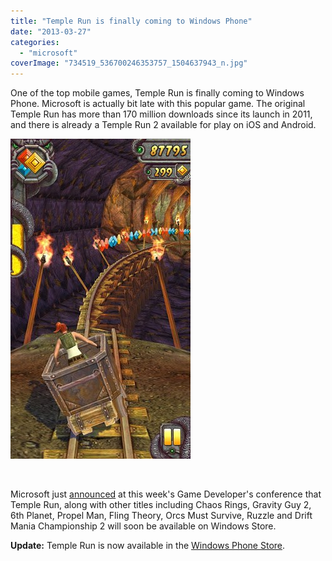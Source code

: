 ```yaml
---
title: "Temple Run is finally coming to Windows Phone"
date: "2013-03-27"
categories: 
  - "microsoft"
coverImage: "734519_536700246353757_1504637943_n.jpg"
---
```


One of the top mobile games, Temple Run is finally coming to Windows Phone. Microsoft is actually bit late with this popular game. The original Temple Run has more than 170 million downloads since its launch in 2011, and there is already a Temple Run 2 available for play on iOS and Android.

[![Temple Run ](images/734519_536700246353757_1504637943_n.jpg)](http://iCosmoGeek.com/wp-content/uploads/2013/03/734519_536700246353757_1504637943_n.jpg)

 

Microsoft just [announced](http://blogs.windows.com/windows_phone/b/wpdev/archive/2013/03/27/new-middleware-makes-porting-games-to-windows-phone-easy.aspx) at this week's Game Developer's conference that Temple Run, along with other titles including Chaos Rings, Gravity Guy 2, 6th Planet, Propel Man, Fling Theory, Orcs Must Survive, Ruzzle and Drift Mania Championship 2 will soon be available on Windows Store.

**Update:** Temple Run is now available in the [Windows Phone Store](http://www.windowsphone.com/en-us/store/app/temple-run/1a7cb5f8-792a-4992-b07a-83874c0795ae).
